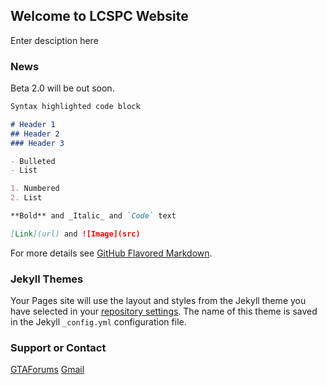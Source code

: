 ## Welcome to LCSPC Website

Enter desciption here

### News

Beta 2.0 will be out soon.

```markdown
Syntax highlighted code block

# Header 1
## Header 2
### Header 3

- Bulleted
- List

1. Numbered
2. List

**Bold** and _Italic_ and `Code` text

[Link](url) and ![Image](src)
```

For more details see [GitHub Flavored Markdown](https://guides.github.com/features/mastering-markdown/).

### Jekyll Themes

Your Pages site will use the layout and styles from the Jekyll theme you have selected in your [repository settings](https://github.com/lcspc/lcspc.github.io/settings). The name of this theme is saved in the Jekyll `_config.yml` configuration file.

### Support or Contact

[GTAForums](http://gtaforums.com/topic/887066-liberty-city-stories-pc/)
[Gmail](lcspcteam@gmail.com)

